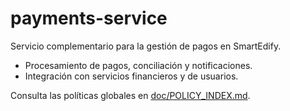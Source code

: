 # payments-service

Servicio complementario para la gestión de pagos en SmartEdify.

- Procesamiento de pagos, conciliación y notificaciones.
- Integración con servicios financieros y de usuarios.

Consulta las políticas globales en [doc/POLICY_INDEX.md](../../../doc/POLICY_INDEX.md).